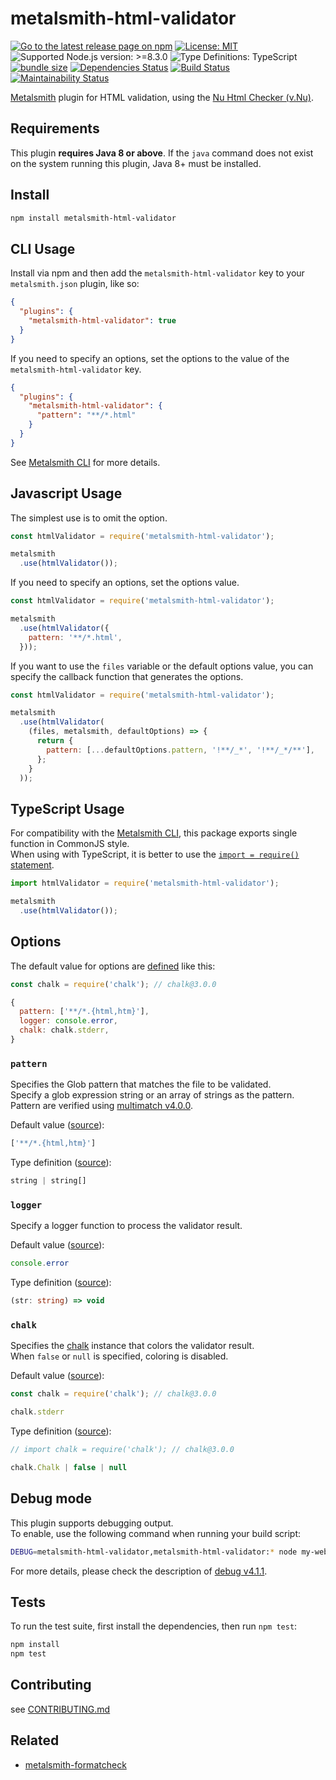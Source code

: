 # metalsmith-html-validator

[![Go to the latest release page on npm](https://img.shields.io/npm/v/metalsmith-html-validator.svg)][npm]
[![License: MIT](https://img.shields.io/static/v1?label=license&message=MIT&color=green)][github-license]
![Supported Node.js version: >=8.3.0](https://img.shields.io/static/v1?label=node&message=%3E%3D8.3.0&color=brightgreen)
![Type Definitions: TypeScript](https://img.shields.io/static/v1?label=types&message=TypeScript&color=blue)
[![bundle size](https://img.shields.io/bundlephobia/min/metalsmith-html-validator/1.1.1)](https://bundlephobia.com/result?p=metalsmith-html-validator@1.1.1)
[![Dependencies Status](https://david-dm.org/sounisi5011/metalsmith-html-validator/status.svg)](https://david-dm.org/sounisi5011/metalsmith-html-validator)
[![Build Status](https://dev.azure.com/sounisi5011/npm%20projects/_apis/build/status/sounisi5011.metalsmith-html-validator?branchName=master)](https://dev.azure.com/sounisi5011/npm%20projects/_build/latest?definitionId=3&branchName=master)
[![Maintainability Status](https://api.codeclimate.com/v1/badges/3fdd1f208cb3fb05faac/maintainability)](https://codeclimate.com/github/sounisi5011/metalsmith-html-validator/maintainability)

[npm]: https://www.npmjs.com/package/metalsmith-html-validator
[github-license]: https://github.com/sounisi5011/metalsmith-html-validator/blob/v1.1.1/LICENSE

[Metalsmith] plugin for HTML validation, using the [Nu Html Checker (v.Nu)].

[Metalsmith]: https://github.com/segmentio/metalsmith
[Nu Html Checker (v.Nu)]: https://validator.github.io/validator/

## Requirements

This plugin **requires Java 8 or above**.
If the `java` command does not exist on the system running this plugin, Java 8+ must be installed.

## Install

```sh
npm install metalsmith-html-validator
```

## CLI Usage

Install via npm and then add the `metalsmith-html-validator` key to your `metalsmith.json` plugin, like so:

```json
{
  "plugins": {
    "metalsmith-html-validator": true
  }
}
```

If you need to specify an options, set the options to the value of the `metalsmith-html-validator` key.

```json
{
  "plugins": {
    "metalsmith-html-validator": {
      "pattern": "**/*.html"
    }
  }
}
```

See [Metalsmith CLI] for more details.

[Metalsmith CLI]: https://github.com/segmentio/metalsmith#cli

## Javascript Usage

The simplest use is to omit the option.

```js
const htmlValidator = require('metalsmith-html-validator');

metalsmith
  .use(htmlValidator());
```

If you need to specify an options, set the options value.

```js
const htmlValidator = require('metalsmith-html-validator');

metalsmith
  .use(htmlValidator({
    pattern: '**/*.html',
  }));
```

If you want to use the `files` variable or the default options value, you can specify the callback function that generates the options.

```js
const htmlValidator = require('metalsmith-html-validator');

metalsmith
  .use(htmlValidator(
    (files, metalsmith, defaultOptions) => {
      return {
        pattern: [...defaultOptions.pattern, '!**/_*', '!**/_*/**'],
      };
    }
  ));
```

## TypeScript Usage

For compatibility with the [Metalsmith CLI], this package exports single function in CommonJS style.  
When using with TypeScript, it is better to use the [`import = require()` statement](https://www.typescriptlang.org/docs/handbook/modules.html#export--and-import--require).

```js
import htmlValidator = require('metalsmith-html-validator');

metalsmith
  .use(htmlValidator());
```

## Options

The default value for options are [defined](https://github.com/sounisi5011/metalsmith-html-validator/blob/v1.1.1/src/options.ts#L20-L26) like this:

```js
const chalk = require('chalk'); // chalk@3.0.0

{
  pattern: ['**/*.{html,htm}'],
  logger: console.error,
  chalk: chalk.stderr,
}
```

### `pattern`

Specifies the Glob pattern that matches the file to be validated.  
Specify a glob expression string or an array of strings as the pattern.  
Pattern are verified using [multimatch v4.0.0][npm-multimatch-used].

[npm-multimatch-used]: https://www.npmjs.com/package/multimatch/v/4.0.0

Default value ([source](https://github.com/sounisi5011/metalsmith-html-validator/blob/v1.1.1/src/options.ts#L22)):

```js
['**/*.{html,htm}']
```

Type definition ([source](https://github.com/sounisi5011/metalsmith-html-validator/blob/v1.1.1/src/options.ts#L7)):

```ts
string | string[]
```

### `logger`

Specify a logger function to process the validator result.

Default value ([source](https://github.com/sounisi5011/metalsmith-html-validator/blob/v1.1.1/src/options.ts#L23)):

```js
console.error
```

Type definition ([source](https://github.com/sounisi5011/metalsmith-html-validator/blob/v1.1.1/src/options.ts#L8)):

```ts
(str: string) => void
```

### `chalk`

Specifies the [chalk][npm-chalk-used] instance that colors the validator result.  
When `false` or `null` is specified, coloring is disabled.

[npm-chalk-used]: https://www.npmjs.com/package/chalk/v/3.0.0

Default value ([source](https://github.com/sounisi5011/metalsmith-html-validator/blob/v1.1.1/src/options.ts#L25)):

```js
const chalk = require('chalk'); // chalk@3.0.0

chalk.stderr
```

Type definition ([source](https://github.com/sounisi5011/metalsmith-html-validator/blob/v1.1.1/src/options.ts#L9)):

```ts
// import chalk = require('chalk'); // chalk@3.0.0

chalk.Chalk | false | null
```

## Debug mode

This plugin supports debugging output.  
To enable, use the following command when running your build script:

```sh
DEBUG=metalsmith-html-validator,metalsmith-html-validator:* node my-website-build.js
```

For more details, please check the description of [debug v4.1.1][npm-debug-used].

[npm-debug-used]: https://www.npmjs.com/package/debug/v/4.1.1

## Tests

To run the test suite, first install the dependencies, then run `npm test`:

```sh
npm install
npm test
```

## Contributing

see [CONTRIBUTING.md](https://github.com/sounisi5011/metalsmith-html-validator/blob/master/CONTRIBUTING.md)

## Related

* [metalsmith-formatcheck](https://github.com/gchallen/code.metalsmith-formatcheck)
